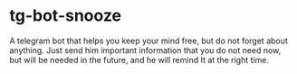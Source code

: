 # tg-bot-snooze
A telegram bot that helps you keep your mind free, but do not forget about anything. Just send him important information that you do not need now, but will be needed in the future, and he will remind It at the right time.
